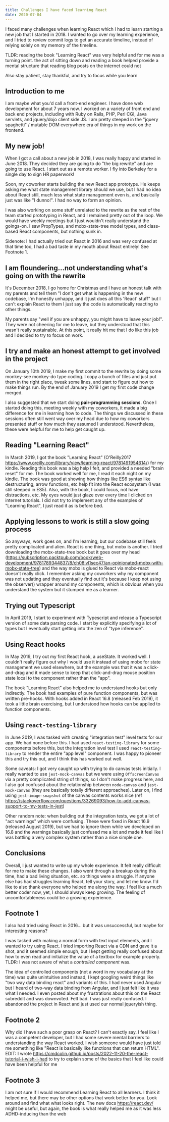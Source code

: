 ```yaml
---
title: Challenges I have faced learning React
date: 2020-07-04
---
```


I faced many challenges when learning React which I had to learn starting a new
job that I started in 2018. I wanted to go over my learning experience, and I
tried to review commit logs to get an accurate timeline, instead of relying
solely on my memory of the timeline.

TLDR: reading the book "Learning React" was very helpful and for me was a
turning point. the act of sitting down and reading a book helped provide a
mental structure that reading blog posts on the internet could not

Also stay patient, stay thankful, and try to focus while you learn

## Introduction to me

I am maybe what you'd call a front-end engineer. I have done web development for
about 7 years now. I worked on a variety of front end and back end projects,
including with Ruby on Rails, PHP, Perl CGI, Java servlets, and jquery/dojo
client side JS. I am pretty steeped in the "jquery spaghetti" / mutable DOM
everywhere era of things in my work on the frontend.

## My new job!

When I got a call about a new job in 2018, I was really happy and started in
June 2018. They decided they are going to do "the big rewrite" and are going to
use React. I start out as a remote worker. I fly into Berkeley for a single day
to sign HR paperwork!

Soon, my coworker starts building the new React app prototype. He keeps asking
me what state management library should we use, but I had no idea about React
still, much less what state management even is, and basically just was like "I
dunno!". I had no way to form an opinion.

I was also working on some stuff unrelated to the rewrite as the rest of the
team started prototyping in React, and I remained pretty out of the loop. We
would have weekly meetings but I just wouldn't really understand the goings-on.
I saw PropTypes, and mobx-state-tree model types, and class-based React
components, but nothing sunk in.

Sidenote: I had actually tried out React in 2016 and was very confused at that
time too, I had a bad taste in my mouth about React entirely! See Footnote 1.

## I am floundering...not understanding what's going on with the rewrite

It's December 2018, I go home for Christmas and I have an honest talk with my
parents and tell them "I don't get what is happening in the new codebase, I'm
honestly unhappy, and it just does all this 'React' stuff" but I can't explain
React to them I just say the code is automatically reacting to other things.

My parents say "well if you are unhappy, you might have to leave your job!".
They were not cheering for me to leave, but they understood that this wasn't
really sustainable. At this point, it really hit me that I do like this job and
I decided to try to focus on work.

## I try and make an honest attempt to get involved in the project

On January 10th 2019, I make my first commit to the rewrite by doing some
monkey-see monkey-do type coding. I copy a bunch of files and just put them in
the right place, tweak some lines, and start to figure out how to make things
run. By the end of January 2019 I get my first code change merged.

I also suggested that we start doing **pair-programming sessions**. Once I
started doing this, meeting weekly with my coworkers, it made a big difference
for me in learning how to code. The things we discussed in these sessions often
still went way over my head due to how my coworkers presented stuff or how much
they assumed I understood. Nevertheless, these were helpful for me to help get
caught up.

## Reading "Learning React"

In March 2019, I got the book "Learning React" (O'Reilly2017
https://www.oreilly.com/library/view/learning-react/9781491954614/) for my
kindle. Reading this book was a big help I felt, and provided a needed "brain
reset" for me. The book worked well for me, I read it each night on my kindle.
The book was good at showing how things like ES6 syntax like destructuring,
arrow functions, etc help fit into the React ecosystem (I was still steeped in
ES5). Also, with the book, I could focus, not have distractions, etc. My eyes
would just glaze over every time I clicked on internet tutorials. I did not try
to implement any of the examples of "Learning React", I just read it as is
before bed.

## Applying lessons to work is still a slow going process

So anyways, work goes on, and I'm learning, but our codebase still feels pretty
complicated and alien. React is one thing, but mobx is another. I tried
downloading the mobx-state-tree book but it goes over my head
(https://subscription.packtpub.com/book/web-development/9781789344837/8/ch08lvl1sec47/an-opinionated-mobx-with-mobx-state-tree)
and the way mobx is glued to React via mobx-react doesn't really click. I
remember asking my coworkers why my component was not updating and they
eventually find out it's because I keep not using the observer() wrapper around
my components, which is obvious when you understand the system but it stumped me
as a learner.

## Trying out Typescript

In April 2019, I start to experiment with Typescript and release a Typescript
version of some data parsing code. I start by explicitly specifying a lot of
types but I eventually start getting into the zen of "type inference".

## Using React hooks

In May 2019, I try out my first React hook, a useState. It worked well. I
couldn't really figure out why I would use it instead of using mobx for state
management we used elsewhere, but the example was that it was a click-and-drag
and it made sense to keep that click-and-drag mouse position state local to the
component rather than the "app".

The book "Learning React" also helped me to understand hooks but only
indirectly. The book had examples of pure function components, but was written
pre-hooks. With hooks added in React 16.8 (released Feb 2019), it took a little
brain exercising, but I understood how hooks can be applied to function
components.

## Using `react-testing-library`

In June 2019, I was tasked with creating "integration test" level tests for our
app. We had none before this. I had used `react-testing-library` for some
components before this, but the integration level test I used
`react-testing-library` to render the entire "app level" component. I was happy
to pioneer this and try this out, and I think this has worked out well.

Some caveats: I got very caught up with trying to do canvas tests initially. I
really wanted to use `jest-mock-canvas` but we were using `OffscreenCanvas` via
a pretty complicated string of things, so I don't make progress here, and I also
got confused about the relationship between `node-canvas` and `jest-mock-canvas`
(they are basically totally different approaches). Later on, I find using
`jest-image-snapshot` of the canvas contents works nice (ref
https://stackoverflow.com/questions/33269093/how-to-add-canvas-support-to-my-tests-in-jest)

Other random note: when building out the integration tests, we got a lot of "act
warnings" which were confusing. These were fixed in React 16.9 (released August
2019), but we had to ignore them while we developed on 16.8 and the warnings
basically just confused me a lot and made it feel like I was battling a very
complex system rather than a nice simple one.

## Conclusions

Overall, I just wanted to write up my whole experience. It felt really difficult
for me to make these changes. I also went through a breakup during this time,
had a bad living situation, etc. so things were a struggle. If anyone else has
had struggles learning React, tell your story, and let me know. I'd like to also
thank everyone who helped me along the way. I feel like a much better coder now,
yet, I should always keep growing. The feeling of uncomfortableness could be a
growing experience.

## Footnote 1

I also had tried using React in 2016... but it was unsuccessful, but maybe for
interesting reasons?

I was tasked with making a normal form with text input elements, and I wanted to
try using React. I tried importing React via a CDN and gave it a shot, and it
seemed simple enough, but I kept getting really confused about how to even read
and initialize the value of a textbox for example properly. TLDR: I was not
aware of what a _controlled component_ was.

The idea of controlled components (not a word in my vocabulary at the time) was
quite unintuitive and instead, I kept googling weird things like "two way data
binding react" and variants of this. I had never used Angular but I heard of
two-way data binding from Angular, and I just felt like it was what I needed. I
even posted about my frustrations about this on the React subreddit and was
downvoted. Felt bad. I was just really confused. I abandoned the project in
React and just used our normal jqueryish thing.

## Footnote 2

Why did I have such a poor grasp on React? I can't exactly say. I feel like I
was a competent developer, but I had some severe mental barriers to
understanding the way React worked. I wish someone would have just told me
something like "React is basically like functions that can return HTML". EDIT: I
wrote
https://cmdcolin.github.io/posts/2022-11-20-the-react-tutorial-i-wish-i-had to
try to explain some of the basics that I feel like could have been helpful for
me

## Footnote 3

I am not sure if I would recommend Learning React to all learners. I think it
helped me, but there may be other options that work better for you. Look around
and find what what looks right. The new docs https://react.dev/ might be useful,
but again, the book is what really helped me as it was less ADHD-inducing than
the web
